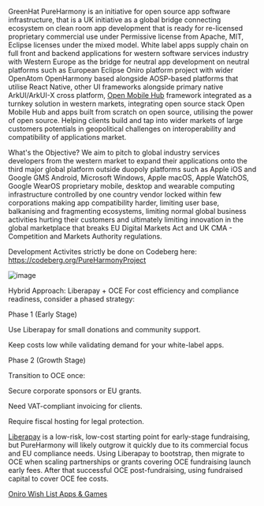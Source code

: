 GreenHat PureHarmony is an initiative for open source app software infrastructure, that is a UK initiative as a global bridge connecting ecosystem on clean room app development that is ready for re-licensed proprietary commercial use under Permissive license from Apache, MIT, Eclipse licenses under the mixed model. White label apps supply chain on full front and backend applications for western software services industry with Western Europe as the bridge for neutral app development on neutral platforms such as European Eclipse Oniro platform project with wider OpenAtom OpenHarmony based alongside AOSP-based  platforms that utilise React Native, other UI frameworks alongside primary native ArkUI/ArkUI-X cross platform, [Open Mobile Hub](https://github.com/openmobilehub) framework integrated as a turnkey solution in western markets, integrating open source stack Open Mobile Hub and apps built from scratch on open source, utilising the power of open source. Helping clients build and tap into wider markets of large customers potentials in geopolitical challenges on interoperability and compatibility of applications market.

What's the Objective?
We aim to pitch to global industry services developers from the western market to expand their applications onto the third major global platform outside duopoly platforms such as Apple iOS and Google GMS Android, Microsoft Windows, Apple macOS, Apple WatchOS, Google WearOS proprietary mobile, desktop and wearable computing infrastructure controlled by one country vendor locked within few corporations making app compatibility harder, limiting user base, balkanising and fragmenting ecosystems, limiting normal global business activities hurting their customers and ultimately limiting innovation in the global marketplace that breaks EU Digital Markets Act and UK CMA - Competition and Markets Authority regulations.

Development Activites strictly be done on Codeberg here: https://codeberg.org/PureHarmonyProject

![image](https://github.com/user-attachments/assets/0d2bbf67-1ce0-4a45-8d7e-3fef8d0c27dd)

Hybrid Approach: Liberapay + OCE
For cost efficiency and compliance readiness, consider a phased strategy:

Phase 1 (Early Stage)

Use Liberapay for small donations and community support.

Keep costs low while validating demand for your white-label apps.

Phase 2 (Growth Stage)

Transition to OCE once:

Secure corporate sponsors or EU grants.

Need VAT-compliant invoicing for clients.

Require fiscal hosting for legal protection. 

[Liberapay](https://liberapay.com/PureHarmony/) is a low-risk, low-cost starting point for early-stage fundraising, but PureHarmony will likely outgrow it quickly due to its commercial focus and EU compliance needs. Using Liberapay to bootstrap, then migrate to OCE when scaling partnerships or grants covering OCE fundraising launch early fees. After that successful OCE post-fundraising, using fundraised capital to cover OCE fee costs.

[Oniro Wish List Apps & Games](https://docs.google.com/document/d/1IGmmKf1zH1UW89OVVOdUES2cfzwhqrFiEA_-mI4E4_U/edit?tab=t.0)

<!-- Welcome to PureHarmony platform based on Oniro
PureHarmony hosts the code and repositories for add-ons and enhancements to the OpenHarmony project. These enhancements are part of the base OS, Oniro Project, an open-source, vendor-neutral operating system managed by the Eclipse Foundation.

Objective of the Project
The goal of this project is to build upon Oniro-OpenHarmony, extending it with additional functionalities tailored for global markets. OpenHarmony-Oniro, HarmonyOS as a open source community and commercial bridge for industry.

**Here are some ideas to get you started:**

🙋‍♀️ A short introduction - what is your organization all about?
🌈 Contribution guidelines - how can the community get involved?
👩‍💻 Useful resources - where can the community find your docs? Is there anything else the community should know?
🍿 Fun facts - what does your team eat for breakfast?
🧙 Remember, you can do mighty things with the power of [Markdown](https://docs.github.com/github/writing-on-github/getting-started-with-writing-and-formatting-on-github/basic-writing-and-formatting-syntax)
-->
